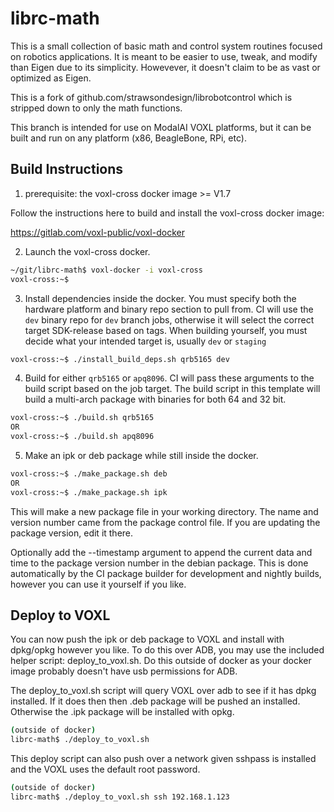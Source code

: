 # librc-math

This is a small collection of basic math and control system routines focused on robotics applications. It is meant to be easier to use, tweak, and modify than Eigen due to its simplicity. Howevever, it doesn't claim to be as vast or optimized as Eigen.

This is a fork of github.com/strawsondesign/librobotcontrol which is stripped down to only the math functions.

This branch is intended for use on ModalAI VOXL platforms, but it can be built and run on any platform (x86, BeagleBone, RPi, etc).

## Build Instructions

1) prerequisite: the voxl-cross docker image >= V1.7

Follow the instructions here to build and install the voxl-cross docker image:

https://gitlab.com/voxl-public/voxl-docker


2) Launch the voxl-cross docker.

```bash
~/git/librc-math$ voxl-docker -i voxl-cross
voxl-cross:~$
```


3) Install dependencies inside the docker. You must specify both the hardware platform and binary repo section to pull from. CI will use the `dev` binary repo for `dev` branch jobs, otherwise it will select the correct target SDK-release based on tags. When building yourself, you must decide what your intended target is, usually `dev` or `staging`

```bash
voxl-cross:~$ ./install_build_deps.sh qrb5165 dev
```


4) Build for either `qrb5165` or `apq8096`. CI will pass these arguments to the build script based on the job target. The build script in this template will build a multi-arch package with binaries for both 64 and 32 bit.

```bash
voxl-cross:~$ ./build.sh qrb5165
OR
voxl-cross:~$ ./build.sh apq8096
```


5) Make an ipk or deb package while still inside the docker.

```bash
voxl-cross:~$ ./make_package.sh deb
OR
voxl-cross:~$ ./make_package.sh ipk
```

This will make a new package file in your working directory. The name and version number came from the package control file. If you are updating the package version, edit it there.

Optionally add the --timestamp argument to append the current data and time to the package version number in the debian package. This is done automatically by the CI package builder for development and nightly builds, however you can use it yourself if you like.


## Deploy to VOXL

You can now push the ipk or deb package to VOXL and install with dpkg/opkg however you like. To do this over ADB, you may use the included helper script: deploy_to_voxl.sh. Do this outside of docker as your docker image probably doesn't have usb permissions for ADB.

The deploy_to_voxl.sh script will query VOXL over adb to see if it has dpkg installed. If it does then then .deb package will be pushed an installed. Otherwise the .ipk package will be installed with opkg.

```bash
(outside of docker)
librc-math$ ./deploy_to_voxl.sh
```

This deploy script can also push over a network given sshpass is installed and the VOXL uses the default root password.


```bash
(outside of docker)
librc-math$ ./deploy_to_voxl.sh ssh 192.168.1.123
```

